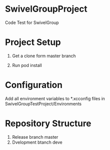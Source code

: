 # SwivelGroupProject
Code Test for SwivelGroup
# Project Setup
1. Get a clone form master branch

2. Run pod install

# Configuration
Add all environment variables to *.xcconfig files in SwivelGroupTestProject/Environments

# Repository Structure
1. Release branch master
2. Dvelopment btanch deve
